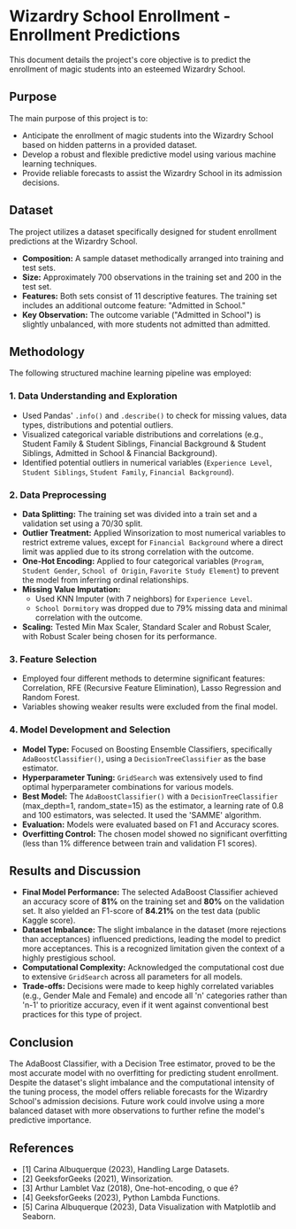 # Wizardry School Enrollment - Enrollment Predictions

This document details the project's core objective is to predict the enrollment of magic students into an esteemed Wizardry School.

## Purpose

The main purpose of this project is to:
* Anticipate the enrollment of magic students into the Wizardry School based on hidden patterns in a provided dataset.
* Develop a robust and flexible predictive model using various machine learning techniques.
* Provide reliable forecasts to assist the Wizardry School in its admission decisions.

## Dataset

The project utilizes a dataset specifically designed for student enrollment predictions at the Wizardry School.
* **Composition:** A sample dataset methodically arranged into training and test sets.
* **Size:** Approximately 700 observations in the training set and 200 in the test set.
* **Features:** Both sets consist of 11 descriptive features. The training set includes an additional outcome feature: "Admitted in School."
* **Key Observation:** The outcome variable ("Admitted in School") is slightly unbalanced, with more students not admitted than admitted.

## Methodology

The following structured machine learning pipeline was employed:

### 1. Data Understanding and Exploration
* Used Pandas' `.info()` and `.describe()` to check for missing values, data types, distributions and potential outliers.
* Visualized categorical variable distributions and correlations (e.g., Student Family & Student Siblings, Financial Background & Student Siblings, Admitted in School & Financial Background).
* Identified potential outliers in numerical variables (`Experience Level`, `Student Siblings`, `Student Family`, `Financial Background`).

### 2. Data Preprocessing
* **Data Splitting:** The training set was divided into a train set and a validation set using a 70/30 split.
* **Outlier Treatment:** Applied Winsorization to most numerical variables to restrict extreme values, except for `Financial Background` where a direct limit was applied due to its strong correlation with the outcome.
* **One-Hot Encoding:** Applied to four categorical variables (`Program`, `Student Gender`, `School of Origin`, `Favorite Study Element`) to prevent the model from inferring ordinal relationships.
* **Missing Value Imputation:**
    * Used KNN Imputer (with 7 neighbors) for `Experience Level`.
    * `School Dormitory` was dropped due to 79% missing data and minimal correlation with the outcome.
* **Scaling:** Tested Min Max Scaler, Standard Scaler and Robust Scaler, with Robust Scaler being chosen for its performance.

### 3. Feature Selection
* Employed four different methods to determine significant features: Correlation, RFE (Recursive Feature Elimination), Lasso Regression and Random Forest.
* Variables showing weaker results were excluded from the final model.

### 4. Model Development and Selection
* **Model Type:** Focused on Boosting Ensemble Classifiers, specifically `AdaBoostClassifier()`, using a `DecisionTreeClassifier` as the base estimator.
* **Hyperparameter Tuning:** `GridSearch` was extensively used to find optimal hyperparameter combinations for various models.
* **Best Model:** The `AdaBoostClassifier()` with a `DecisionTreeClassifier` (max_depth=1, random_state=15) as the estimator, a learning rate of 0.8 and 100 estimators, was selected. It used the 'SAMME' algorithm.
* **Evaluation:** Models were evaluated based on F1 and Accuracy scores.
* **Overfitting Control:** The chosen model showed no significant overfitting (less than 1% difference between train and validation F1 scores).

## Results and Discussion

* **Final Model Performance:** The selected AdaBoost Classifier achieved an accuracy score of **81%** on the training set and **80%** on the validation set. It also yielded an F1-score of **84.21%** on the test data (public Kaggle score).
* **Dataset Imbalance:** The slight imbalance in the dataset (more rejections than acceptances) influenced predictions, leading the model to predict more acceptances. This is a recognized limitation given the context of a highly prestigious school.
* **Computational Complexity:** Acknowledged the computational cost due to extensive `GridSearch` across all parameters for all models.
* **Trade-offs:** Decisions were made to keep highly correlated variables (e.g., Gender Male and Female) and encode all 'n' categories rather than 'n-1' to prioritize accuracy, even if it went against conventional best practices for this type of project.

## Conclusion

The AdaBoost Classifier, with a Decision Tree estimator, proved to be the most accurate model with no overfitting for predicting student enrollment. Despite the dataset's slight imbalance and the computational intensity of the tuning process, the model offers reliable forecasts for the Wizardry School's admission decisions. Future work could involve using a more balanced dataset with more observations to further refine the model's predictive importance.

## References

* \[1\] Carina Albuquerque (2023), Handling Large Datasets.
* \[2\] GeeksforGeeks (2021), Winsorization.
* \[3\] Arthur Lamblet Vaz (2018), One-hot-encoding, o que é?
* \[4\] GeeksforGeeks (2023), Python Lambda Functions.
* \[5\] Carina Albuquerque (2023), Data Visualization with Matplotlib and Seaborn.
